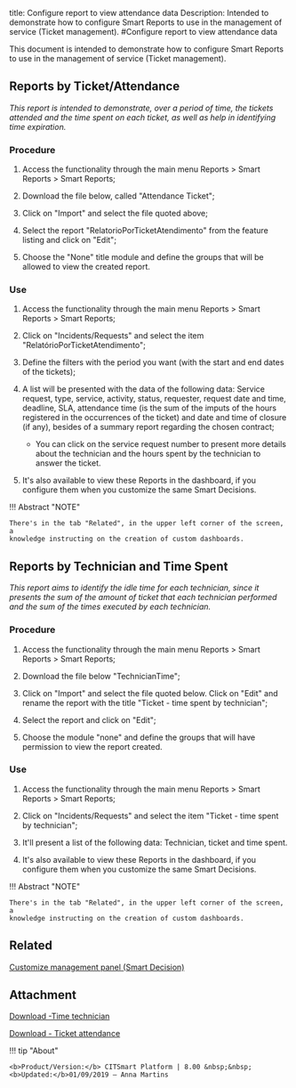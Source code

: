 title: Configure report to view attendance data
Description: Intended to demonstrate how to configure Smart Reports to use in the management of service (Ticket management).
#Configure report to view attendance data

This document is intended to demonstrate how to configure Smart Reports to use
in the management of service (Ticket management).

Reports by Ticket/Attendance
--------------------------------

*This report is intended to demonstrate, over a period of time, the tickets
attended and the time spent on each ticket, as well as help in identifying time
expiration.*

### Procedure

1.  Access the functionality through the main menu Reports \> Smart Reports \>
    Smart Reports;

2.  Download the file below, called "Attendance Ticket";

3.  Click on "Import" and select the file quoted above;

4.  Select the report "RelatorioPorTicketAtendimento" from the feature listing
    and click on "Edit";

5.  Choose the "None" title module and define the groups that will be allowed to
    view the created report.

### Use

1.  Access the functionality through the main menu Reports \> Smart Reports \>
    Smart Reports;

2.  Click on "Incidents/Requests" and select the item
    "RelatórioPorTicketAtendimento";

3.  Define the filters with the period you want (with the start and end dates of
    the tickets);

4.  A list will be presented with the data of the following data: Service
    request, type, service, activity, status, requester, request date and time,
    deadline, SLA, attendance time (is the sum of the imputs of the hours
    registered in the occurrences of the ticket) and date and time of closure
    (if any), besides of a summary report regarding the chosen contract;

      - You can click on the service request number to present more details
        about the technician and the hours spent by the technician to answer the
        ticket.

5.  It's also available to view these Reports in the dashboard, if you configure
    them when you customize the same Smart Decisions.

!!! Abstract "NOTE"

    There's in the tab "Related", in the upper left corner of the screen, a
    knowledge instructing on the creation of custom dashboards.  

Reports by Technician and Time Spent
----------------------------------------

*This report aims to identify the idle time for each technician, since it
presents the sum of the amount of ticket that each technician performed and the
sum of the times executed by each technician.*  

### Procedure

1.  Access the functionality through the main menu Reports \> Smart Reports \>
    Smart Reports;

2.  Download the file below "TechnicianTime";

3.  Click on "Import" and select the file quoted below. Click on "Edit" and
    rename the report with the title "Ticket - time spent by technician";

4.  Select the report and click on "Edit";

5.  Choose the module "none" and define the groups that will have permission to
    view the report created.

### Use

1.  Access the functionality through the main menu Reports \> Smart Reports \>
    Smart Reports;

2.  Click on "Incidents/Requests" and select the item "Ticket - time spent by
    technician";

3.  It'll present a list of the following data: Technician, ticket and time
    spent.

4.  It's also available to view these Reports in the dashboard, if you configure
    them when you customize the same Smart Decisions.

!!! Abstract "NOTE"

    There's in the tab "Related", in the upper left corner of the screen, a
    knowledge instructing on the creation of custom dashboards.  

Related
-------

[Customize management panel (Smart Decision)](/en-us/citsmart-esp-8/additional-features/reports/create/dashboard-customize-management-panel-smart-decision.html)


Attachment
----------
[Download -Time technician][1]

[Download - Ticket attendance][2]



!!! tip "About"

    <b>Product/Version:</b> CITSmart Platform | 8.00 &nbsp;&nbsp;
    <b>Updated:</b>01/09/2019 – Anna Martins

[1]:/en-us/citsmart-esp-8/additional-features/reports/create/smart-reports/configuration/images/time-technician.citreport
[2]:/en-us/citsmart-esp-8/additional-features/reports/create/smart-reports/configuration/images/tickect-attendance.citreport
